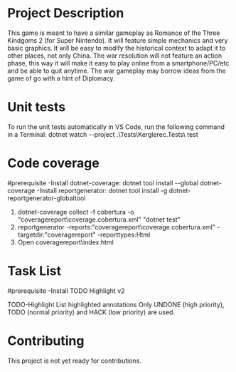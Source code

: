 # Project Description

This game is meant to have a similar gameplay as Romance of the Three Kindgoms 2 (for Super Nintendo). It will feature simple mechanics and very basic graphics. It will be easy to modify the historical context to adapt it to other places, not only China. The war resolution will not feature an action phase, this way it will make it easy to play online from a smartphone/PC/etc and be able to quit anytime. The war gameplay may borrow ideas from the game of go with a hint of Diplomacy.

# Unit tests
To run the unit tests automatically in VS Code, run the following command in a Terminal: dotnet watch --project .\Tests\Kerglerec.Tests\ test

# Code coverage
#prerequisite
-Install dotnet-coverage: dotnet tool install --global dotnet-coverage
-Install reportgenerator: dotnet tool install -g dotnet-reportgenerator-globaltool

1. dotnet-coverage collect -f cobertura -o "coveragereport\coverage.cobertura.xml" "dotnet test"
2. reportgenerator -reports:"coveragereport\coverage.cobertura.xml" -targetdir:"coveragereport" -reporttypes:Html
3. Open coveragereport\index.html

# Task List
#prerequisite
-Install TODO Highlight v2

TODO-Highlight List highlighted annotations
Only UNDONE (high priority), TODO (normal priority) and HACK (low priority) are used.

# Contributing
This project is not yet ready for contributions.